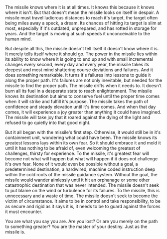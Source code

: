 The missile knows where it is at all times. It knows this because it knows where it isn't. But that doesn't mean the missile looks on itself in despair. A missile must travel ludicrous distances to reach it's target, the target often being miles away a speck, a dream. Its chances of hitting its target is slim at most, especially if it's outdated, unprepared, and has rotted in storage for years. And the target is moving at such speeds it unconceivable to the human mind. 

But despite all this, the missile doesn't tell itself it doesn't know where it is. It merely tells itself where it should go. The power in the missile lies within its ability to know where it is going to end up and with small incremental changes every second, every day and every year, the missile takes its deepest and most mind shattering course deviations and failures. And it does something remarkable. It turns it's failures into lessons to guide it along the proper path. It's failures are not only inevitable, but needed for the missile to find the proper path. The missile drifts when it needs to. It doesn't burn all its fuel in a desperate state to reach enlightenment. The missile knows its destination but aims to conserve fuel until the proper time comes when it will strike and fulfill it's purpose. The missile takes the path of confidence and steady elevation until it's time comes. And when that day comes, it will experience a joy greater than anything it could have imagined. The missile will take joy that it roared against the dying of the light and refused to go quietly into that good night. 

But it all began with the missile's first step. Otherwise, it would still be in it's containment unit, wondering what could have been. The missile knows its greatest lessons lays within its own fear. So it should embrace it and mold it until it has nothing to be afraid of, even welcoming the greatest of challenges, thirsty for experience. To the missile, it's greatest fear will become not what will happen but what will happen if it does not challenge it's own fear. None of it would even be possible without a goal, a predetermined destination, a hardwired, machine coded instruction deep within the cold roots of the missile guidance system. Without the goal, the missile would wander aimlessly until it hit an orphanage or some other catastrophic destination that was never intended. The missile doesn't seek to put blame on the wind or turbulence for its failures. To the missile, this is unnecessary and a waste of time. The missile doesn't seek to become the victim of circumstance. It aims to be in control and take responsibility, to be as secure and rigid as it says it is, it needs to be to guard against the forces it must encounter. 

You are what you say you are. Are you lost? Or are you merely on the path to something greater? 
You are the master of your destiny. 
Just as the missile is.
</div>
